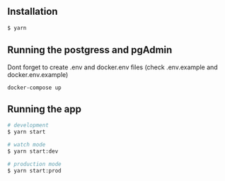## Installation

```bash
$ yarn
```

## Running the postgress and pgAdmin

Dont forget to create .env and docker.env files
(check .env.example and
docker.env.example)

```
docker-compose up
```

## Running the app

```bash
# development
$ yarn start

# watch mode
$ yarn start:dev

# production mode
$ yarn start:prod
```
